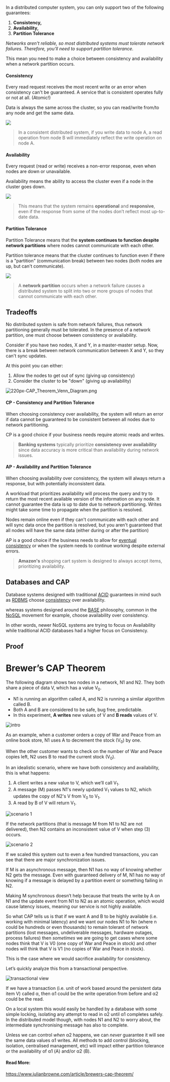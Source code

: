 In a distributed computer system, you can only support two of the following guarantees:

1. **Consistency,** 
2. **Availability,**
3. **Partition Tolerance**

_Networks aren't reliable, so most distributed systems must tolerate network failures. 
Therefore, you'll need to support partition tolerance._

This mean you need to make a choice between consistency and availability when a network partition occurs.
#### Consistency
Every read request receives the most recent write or an error when consistency can't be guaranteed. A service that is consistent operates fully or not at all. (Atomic!)

Data is always the same across the cluster, so you can read/write from/to any node and get the same data.

![](https://substackcdn.com/image/fetch/w_1456,c_limit,f_auto,q_auto:good,fl_progressive:steep/https%3A%2F%2Fsubstack-post-media.s3.amazonaws.com%2Fpublic%2Fimages%2Ff6cda484-672c-4009-9cda-69a8e36e95a3_1166x932.png)

>In a consistent distributed system, if you write data to node A, a read operation from node B will immediately reflect the write operation on node A.
#### Availability
Every request (read or write) receives a non-error response, even when nodes are down or unavailable. 

Availability means the ability to access the cluster even if a node in the cluster goes down.

![](https://substackcdn.com/image/fetch/w_1456,c_limit,f_auto,q_auto:good,fl_progressive:steep/https%3A%2F%2Fsubstack-post-media.s3.amazonaws.com%2Fpublic%2Fimages%2F4d8ccf80-2bee-4ff6-8cc4-005a418da7ae_1188x868.png)

>This means that the system remains **operational** and **responsive**, even if the response from some of the nodes don’t reflect most up-to-date data.
#### Partition Tolerance
Partition Tolerance means that the **system continues to function despite network partitions** where nodes cannot communicate with each other.

Partition tolerance means that the cluster continues to function even if there is a "partition" (communication break) between two nodes (both nodes are up, but can't communicate).

![](https://substackcdn.com/image/fetch/w_1456,c_limit,f_auto,q_auto:good,fl_progressive:steep/https%3A%2F%2Fsubstack-post-media.s3.amazonaws.com%2Fpublic%2Fimages%2F73a83347-71c5-4d8f-9487-ff41b5bc1333_844x858.png)

> A **network partition** occurs when a network failure causes a distributed system to split into two or more groups of nodes that cannot communicate with each other.

## Tradeoffs

No distributed system is safe from network failures, thus network partitioning generally must be tolerated. In the presence of a network partition, one must choose between consistency or availability.

Consider if you have two nodes, X and Y, in a master-master setup. Now, there is a break between network communication between X and Y, so they can't sync updates. 

At this point you can either:
1. Allow the nodes to get out of sync (giving up consistency)
2. Consider the cluster to be "down" (giving up availability)

![220px-CAP_Theorem_Venn_Diagram.png](https://upload.wikimedia.org/wikipedia/commons/thumb/c/c6/CAP_Theorem_Venn_Diagram.png/220px-CAP_Theorem_Venn_Diagram.png)
#### CP - Consistency and Partition Tolerance

When choosing consistency over availability, the system will return an error if data cannot be guaranteed to be consistent between all nodes due to network partitioning.

CP is a good choice if your business needs require atomic reads and writes.

>**Banking systems** typically prioritize **consistency over availability** since data accuracy is more critical than availability during network issues.
#### AP - Availability and Partition Tolerance

When choosing availability over consistency, the system will always return a response, but with potentially inconsistent data. 

A workload that prioritizes availability will process the query and try to return the most recent available version of the information on any node. It cannot guarantee the data is up to date due to network partitioning. Writes might take some time to propagate when the partition is resolved.

Nodes remain online even if they can't communicate with each other and will sync data once the partition is resolved, but you aren't guaranteed that all nodes will have the same data (either during or after the partition)

AP is a good choice if the business needs to allow for [eventual consistency](https://github.localhost/#eventual-consistency) or when the system needs to continue working despite external errors.

>**Amazon's** shopping cart system is designed to always accept items, prioritizing availability.
## Databases and CAP

Database systems designed with traditional [ACID](https://en.wikipedia.org/wiki/ACID "ACID") guarantees in mind such as [RDBMS](https://en.wikipedia.org/wiki/Relational_database_management_system "Relational database management system") choose [consistency](https://en.wikipedia.org/wiki/Consistency_(database_systems) "Consistency (database systems)") over availability.

whereas systems designed around the [BASE](https://en.wikipedia.org/wiki/Eventual_consistency "Eventual consistency") philosophy, common in the [NoSQL](https://en.wikipedia.org/wiki/NoSQL "NoSQL") movement for example, choose availability over consistency.

In other words, newer NoSQL systems are trying to focus on Availability while traditional ACID databases had a higher focus on Consistency.

## Proof

# Brewer’s CAP Theorem

The following diagram shows two nodes in a network, N1 and N2. They both share a piece of data V, which has a value V<sub>0</sub>. 

- N1 is running an algorithm called A, and N2 is running a similar algorithm called B.
- Both A and B are considered to be safe, bug free, predictable.
- In this experiment, **A writes** new values of V and **B reads** values of V.

![intro](https://www.julianbrowne.com/article/brewers-cap-theorem/assets/images/intro.webp)

As an example, when a customer orders a copy of War and Peace from an online book store, N1 uses A to decrement the stock (V<sub>0</sub>) by one. 

When the other customer wants to check on the number of War and Peace copies left, N2 uses B to read the current stock (V<sub>0</sub>).

In an idealistic scenario, where we have both consistency and availability, this is what happens: 

1. A client writes a new value to V, which we’ll call V<sub>1</sub>. 
2. A message (M) passes N1's newly updated V<sub>1</sub> values to N2, which updates the copy of N2's V from V<sub>0</sub> to V<sub>1</sub>. 
3. A read by B of V will return V<sub>1</sub>.

![scenario 1](https://www.julianbrowne.com/article/brewers-cap-theorem/assets/images/scenario-1.webp)

If the network partitions (that is message M from N1 to N2 are not delivered), then N2 contains an inconsistent value of V when step (3) occurs.

![scenario 2](https://www.julianbrowne.com/article/brewers-cap-theorem/assets/images/scenario-2.webp)

If we scaled this system out to even a few hundred transactions, you can see that there are major synchronization issues. 

If M is an asynchronous message, then N1 has no way of knowing whether N2 gets the message. Even with guaranteed delivery of M, N1 has no way of knowing if a message is delayed by a partition event or something failing in N2. 

Making M synchronous doesn’t help because that treats the write by A on N1 and the update event from N1 to N2 as an atomic operation, which would cause latency issues, meaning our service is not highly available. 

So what CAP tells us is that if we want A and B to be highly available (i.e. working with minimal latency) and we want our nodes N1 to Nn (where n could be hundreds or even thousands) to remain tolerant of network partitions (lost messages, undeliverable messages, hardware outages, process failures) then _sometimes_ we are going to get cases where some nodes think that V is V0 (one copy of War and Peace in stock) and other nodes will think that V is V1 (no copies of War and Peace in stock).

This is the case where we would sacrifice availability for consistency.

Let’s quickly analyze this from a transactional perspective.

![transactional view](https://www.julianbrowne.com/article/brewers-cap-theorem/assets/images/tx-view.webp)

If we have a transaction (i.e. unit of work based around the persistent data item V) called α, then α1 could be the write operation from before and α2 could be the read. 

On a local system this would easily be handled by a database with some simple locking, isolating any attempt to read in α2 until α1 completes safely. In the distributed model though, with nodes N1 and N2 to worry about, the intermediate synchronising message has also to complete. 

Unless we can control _when_ α2 happens, we can _never_ guarantee it will see the same data values α1 writes. All methods to add control (blocking, isolation, centralised management, etc) will impact either partition tolerance or the availability of α1 (A) and/or α2 (B).

#### Read More:

https://www.julianbrowne.com/article/brewers-cap-theorem/
